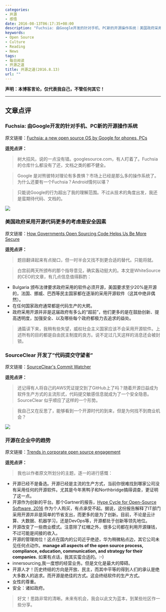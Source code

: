 ```yaml
---
categories:
- 开源
- 感悟
date: 2016-08-13T06:17:35+08:00
description: "Fuchsia: 由Google开发的针对手机、PC新的开源操作系统｜美国政府采用开源代码更多的考虑是安全因素 ｜SourceClear 开发了”代码提交守望者”｜开源在企业中的趋势"
keywords:
- Open Source
- Culture
- Reading
- News
tags:
- 每日阅读
- 开源之道
title: 开源之道(2016.8.13)
url: ""
---
```


**声明：本博客言论，仅代表我自己，不管任何其它！**

---

## 文章点评

### Fuchsia: 由Google开发的针对手机、PC新的开源操作系统

原文链接：[Fuchsia: a new open source OS by Google for phones, PCs](http://www.osnews.com/story/29343/Fuchsia_a_new_open_source_OS_by_Google_for_phones_PCs)

**适兕点评：**

> 树大招风，说的一点没有错。googlesource.com，有人盯着了。Fuchsia的仓库什么都没有了还，文档之类的都不健全。

> Google 是对熊彼特对理论有多畏惧？市场上已经是那么多的操作系统了。为什么还要有一个Fuchsia？Android情何以堪？

> 只能说Google的行为超出了我的理解范围。不过从技术的角度出发，我还是蛮期待代码、文档的。

![](https://appdevelopermagazine.com/images/news_images/Government-Open-Source-Code-App-Developer-Magazine_yvn1voy5.jpg)

### 美国政府采用开源代码更多的考虑是安全因素

原文链接：[How Governments Open Sourcing Code Helps Us Be More Secure](https://appdevelopermagazine.com/4276/2016/8/12/How-Governments-Open-Sourcing-Code-Helps-Us-Be-More-Secure/)

**适兕点评：**

> 题目翻译起来有点拗口，但一时半会又找不到更合适的替代。只能将就。

> 白宫前两天所颁布的那个指导意见，确实轰动挺大的。本文是WhiteSource的CEO的文章，有几点信息值得斟酌：

* Bulgaria 颁布法律要求政府采用的软件必须开源，美国要求至少20%是开源的，法国、挪威、巴西等民主国家都在逐渐的采用开源软件（这其中绝非偶然）。
* 在任何国家政府通常都是代码生产的大鳄。
* 政府采用开源并非是这届政府有多么的“超前”，他们更多的是在鼓励创新、提高透明度，加强安全、以及哪些每个政府都极力去追求的益处。

> 通篇读下来，我稍有些失望，威权社会主义国家应该不会采用开源软件。上述所有的目的都是自由民主制度的良方。说不定过几天这样的消息还会被封锁。


### SourceClear 开发了”代码提交守望者”

原文链接：[SourceClear's Commit Watcher](http://www.linuxjournal.com/content/sourceclears-commit-watcher)

**适兕点评：**

> 还记得有人将自己的AWS凭证提交到了GitHub上了吗？随着开源日益成为软件生产方式的主流形式，代码提交敏感信息就成为了一个安全隐患。SourceClear 似乎顺应了这样的一个形势。

> 我自己又在反思了，能够看到一个开源时代的到来，但是为何找不到商业机会？

![](https://opensource.com/sites/default/files/styles/image-full-size/public/images/business/BIZ_WorkInPublic.png?itok=eogShpOe)

### 开源在企业中的趋势

原文链接：[Trends in corporate open source engagement](https://opensource.com/business/16/8/corporate-trends-open-source)

**适兕点评：**

> 我也以作者原文所划分的主题，逐一的进行感慨：

* 开源已经不是备选。开源已经是主流的生产方式，当前你很难找到哪家公司没有采用任何的开源软件。尤其是今年黑鸭子和Northbridge搞得调查，更证明了这一点。
* 开源作为创新的平台。那个Gartner的报告，[Hype Cycle for Open-Source Software, 2016](https://www.gartner.com/doc/3371817/hype-cycle-opensource-software-) 作为个人购买，有点承受不起。据说，这份报告解释了IT部门采用开源并非是简单的节省支出，而更多的是为了创新。目前，不论是云计算、大数据、机器学习，还是DevOps等，开源都处于创新等领先地位。
* 开源改变了一些商业模式。注意除了红帽之外，很多公司都在利用开源赚钱，不过可能是间接的收入。
* 开源的管理岗位！这点在国内的公司近乎绝迹，华为稍微粘点边，其它公司未见任何点动作。**manage all aspects of the open source process, compliance, education, communication, and strategy for their companies.**  如果有点话，我其实蛮合适的。:-)
* innersourcing,我一度想的经营业务。但是文化是最大的障碍。
* 开源人才！历史终结的方向是开放、民主，而其中平等的得到人们的承认是绝大多数人的追求。而开源是绝佳的方式。这会终结软件的生产方式。
* 女性的尊重。
* 安全：诸如政府。

> 好文！思路非常的清晰。未来有机会，我会以此文为蓝本，到某些社区作一些分享。